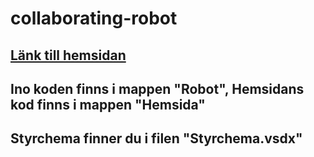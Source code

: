 # collaborating-robot

## [Länk till hemsidan](http://collaborating-robots-so.s3-website-us-east-1.amazonaws.com)

## Ino koden finns i mappen "Robot", Hemsidans kod finns i mappen "Hemsida"

## Styrchema finner du i filen "Styrchema.vsdx"